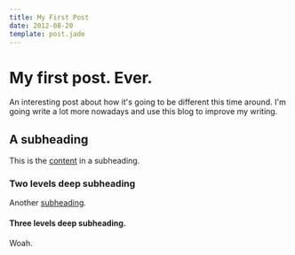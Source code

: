 ```yaml
---
title: My First Post
date: 2012-08-20
template: post.jade
---
```


# My first post. Ever.
An interesting post about how it's going to be different this time around. I'm going write a lot more nowadays and use this blog to improve my writing.

## A subheading
This is the [content](http://google.ca) in a subheading.

### Two levels deep subheading
Another [subheading](http://subheading.com).

#### Three levels deep subheading.
Woah.
